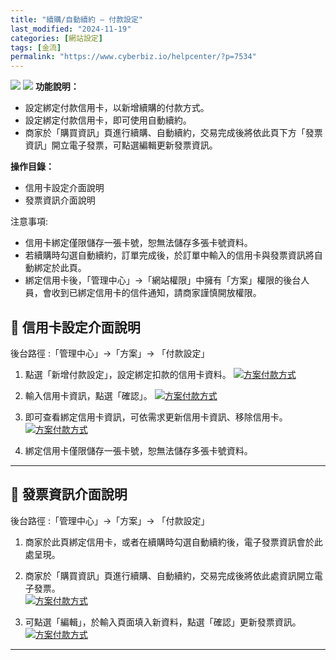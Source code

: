 ```yaml
---
title: "續購/自動續約 – 付款設定"
last_modified: "2024-11-19"
categories: [網站設定]
tags: [金流]
permalink: "https://www.cyberbiz.io/helpcenter/?p=7534"
---
```


![](https://www.cyberbiz.io/helpcenter/wp-content/uploads/一般版3.png)
![](https://www.cyberbiz.io/helpcenter/wp-content/uploads/PLUS版3.png)
**功能說明：**  

* 設定綁定付款信用卡，以新增續購的付款方式。
* 設定綁定付款信用卡，即可使用自動續約。
* 商家於「購買資訊」頁進行續購、自動續約，交易完成後將依此頁下方「發票資訊」開立電子發票，可點選編輯更新發票資訊。

**操作目錄：**

* 信用卡設定介面說明
* 發票資訊介面說明

注意事項:  

* 信用卡綁定僅限儲存一張卡號，恕無法儲存多張卡號資料。
* 若續購時勾選自動續約，訂單完成後，於訂單中輸入的信用卡與發票資訊將自動綁定於此頁。
* 綁定信用卡後，「管理中心」→「網站權限」中擁有「方案」權限的後台人員，會收到已綁定信用卡的信件通知，請商家謹慎開放權限。

## 📌 信用卡設定介面說明


後台路徑 :「管理中心」→「方案」→ 「付款設定」  



1. 點選「新增付款設定」，設定綁定扣款的信用卡資料。 [![方案付款方式](https://www.cyberbiz.io/helpcenter/wp-content/uploads/方案付款方式01.png)](https://www.cyberbiz.io/helpcenter/wp-content/uploads/方案付款方式01.png)


2. 輸入信用卡資訊，點選「確認」。 [![方案付款方式](https://www.cyberbiz.io/helpcenter/wp-content/uploads/方案付款方式02.png)](https://www.cyberbiz.io/helpcenter/wp-content/uploads/方案付款方式02.png)


3. 即可查看綁定信用卡資訊，可依需求更新信用卡資訊、移除信用卡。 [![方案付款方式](https://www.cyberbiz.io/helpcenter/wp-content/uploads/方案付款方式03.png)](https://www.cyberbiz.io/helpcenter/wp-content/uploads/方案付款方式03.png)
4. 綁定信用卡僅限儲存一張卡號，恕無法儲存多張卡號資料。

* * *



## 📌 發票資訊介面說明


後台路徑 :「管理中心」→「方案」→ 「付款設定」  



1. 商家於此頁綁定信用卡，或者在續購時勾選自動續約後，電子發票資訊會於此處呈現。


2. 商家於「購買資訊」頁進行續購、自動續約，交易完成後將依此處資訊開立電子發票。  
[![方案付款方式](https://www.cyberbiz.io/helpcenter/wp-content/uploads/方案付款方式04.png)](https://www.cyberbiz.io/helpcenter/wp-content/uploads/方案付款方式04.png)



3. 可點選「編輯」，於輸入頁面填入新資料，點選「確認」更新發票資訊。  
[![方案付款方式](https://www.cyberbiz.io/helpcenter/wp-content/uploads/方案付款方式05.png)](https://www.cyberbiz.io/helpcenter/wp-content/uploads/方案付款方式05.png)



* * *



